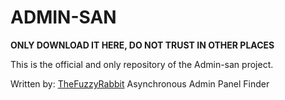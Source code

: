 # ADMIN-SAN
**ONLY DOWNLOAD IT HERE, DO NOT TRUST IN OTHER PLACES**

This is the official and only repository of the Admin-san project.

Written by: <a href="https://github.com/orgs/WeebSec/people/FuzzyRabbit">TheFuzzyRabbit</a>
Asynchronous Admin Panel Finder
